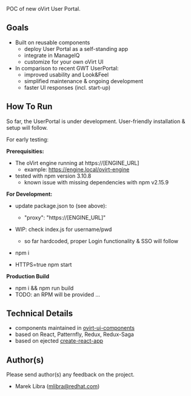 POC of new oVirt User Portal.

## Goals
- Built on reusable components
    - deploy User Portal as a self-standing app
    - integrate in ManageIQ
    - customize for your own oVirt UI 
- In comparison to recent GWT UserPortal:
    - improved usability and Look&Feel
    - simplified maintenance & ongoing development
    - faster UI responses (incl. start-up)      
 
## How To Run
So far, the UserPortal is under development.
User-friendly installation & setup will follow.

For early testing:

**Prerequisities:**

- The oVirt engine running at https://[ENGINE_URL]
    - example: https://engine.local/ovirt-engine 
- tested with npm version 3.10.8
    - known issue with missing dependencies with npm v2.15.9

**For Development:**

- update package.json to (see above):
    - "proxy": "https://[ENGINE_URL]"
- WIP: check index.js for username/pwd 
    - so far hardcoded, proper Login functionality & SSO will follow

- npm i
- HTTPS=true npm start

**Production Build**

- npm i && npm run build
- TODO: an RPM will be provided ...

## Technical Details  
- components maintained in [ovirt-ui-components](https://github.com/matobet/ovirt-ui-components) 
- based on React, Patternfly, Redux, Redux-Saga
- based on ejected [create-react-app](https://facebook.github.io/react/blog/2016/07/22/create-apps-with-no-configuration.html)

## Author(s)
Please send author(s) any feedback on the project.

- Marek Libra (mlibra@redhat.com) 
